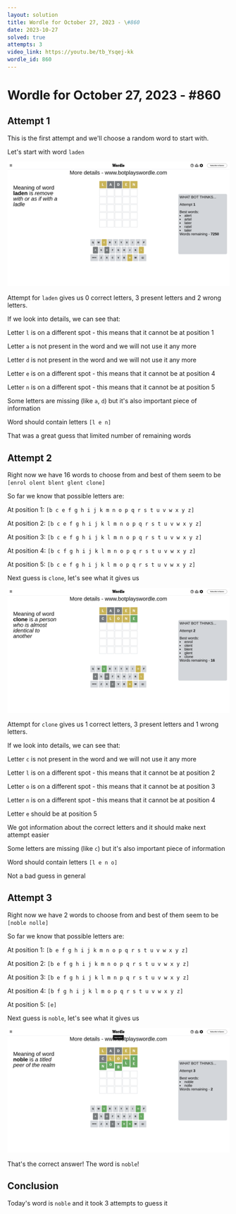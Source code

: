 ```yaml
---
layout: solution
title: Wordle for October 27, 2023 - \#860
date: 2023-10-27
solved: true
attempts: 3
video_link: https://youtu.be/tb_Ysqej-kk
wordle_id: 860
---
```


# Wordle for October 27, 2023 - \#860

## Attempt 1

This is the first attempt and we'll choose a random word to start with.

Let's start with word `laden`

![Attempt 1](2023-10-27/attempt-1.png)

Attempt for `laden` gives us 0 correct letters, 3 present letters and 2 wrong letters.

If we look into details, we can see that:

Letter `l` is on a different spot - this means that it cannot be at position 1

Letter `a` is not present in the word and we will not use it any more

Letter `d` is not present in the word and we will not use it any more

Letter `e` is on a different spot - this means that it cannot be at position 4

Letter `n` is on a different spot - this means that it cannot be at position 5

Some letters are missing (like `a`, `d`) but it's also important piece of information

Word should contain letters `[l e n]`

That was a great guess that limited number of remaining words



## Attempt 2

Right now we have 16 words to choose from and best of them seem to be `[enrol olent blent glent clone]`

So far we know that possible letters are:

At position 1: `[b c e f g h i j k m n o p q r s t u v w x y z]`

At position 2: `[b c e f g h i j k l m n o p q r s t u v w x y z]`

At position 3: `[b c e f g h i j k l m n o p q r s t u v w x y z]`

At position 4: `[b c f g h i j k l m n o p q r s t u v w x y z]`

At position 5: `[b c e f g h i j k l m o p q r s t u v w x y z]`

Next guess is `clone`, let's see what it gives us

![Attempt 2](2023-10-27/attempt-2.png)

Attempt for `clone` gives us 1 correct letters, 3 present letters and 1 wrong letters.

If we look into details, we can see that:

Letter `c` is not present in the word and we will not use it any more

Letter `l` is on a different spot - this means that it cannot be at position 2

Letter `o` is on a different spot - this means that it cannot be at position 3

Letter `n` is on a different spot - this means that it cannot be at position 4

Letter `e` should be at position 5

We got information about the correct letters and it should make next attempt easier

Some letters are missing (like `c`) but it's also important piece of information

Word should contain letters `[l e n o]`

Not a bad guess in general



## Attempt 3

Right now we have 2 words to choose from and best of them seem to be `[noble nolle]`

So far we know that possible letters are:

At position 1: `[b e f g h i j k m n o p q r s t u v w x y z]`

At position 2: `[b e f g h i j k m n o p q r s t u v w x y z]`

At position 3: `[b e f g h i j k l m n p q r s t u v w x y z]`

At position 4: `[b f g h i j k l m o p q r s t u v w x y z]`

At position 5: `[e]`

Next guess is `noble`, let's see what it gives us

![Attempt 3](2023-10-27/attempt-3.png)

That's the correct answer! The word is `noble`!

## Conclusion

Today's word is `noble` and it took 3 attempts to guess it

